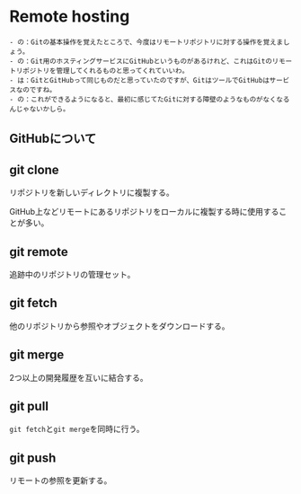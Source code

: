 Remote hosting
======
```
- の：Gitの基本操作を覚えたところで、今度はリモートリポジトリに対する操作を覚えましょう。
- の：Git用のホスティングサービスにGitHubというものがあるけれど、これはGitのリモートリポジトリを管理してくれるものと思ってくれていいわ。
- は：GitとGitHubって同じものだと思っていたのですが、GitはツールでGitHubはサービスなのですね。
- の：これができるようになると、最初に感じてたGitに対する障壁のようなものがなくなるんじゃないかしら。
```

## GitHubについて

## git clone
リポジトリを新しいディレクトリに複製する。

GitHub上などリモートにあるリポジトリをローカルに複製する時に使用することが多い。

## git remote
追跡中のリポジトリの管理セット。

## git fetch
他のリポジトリから参照やオブジェクトをダウンロードする。

## git merge
2つ以上の開発履歴を互いに結合する。

## git pull
`git fetch`と`git merge`を同時に行う。

## git push
リモートの参照を更新する。
